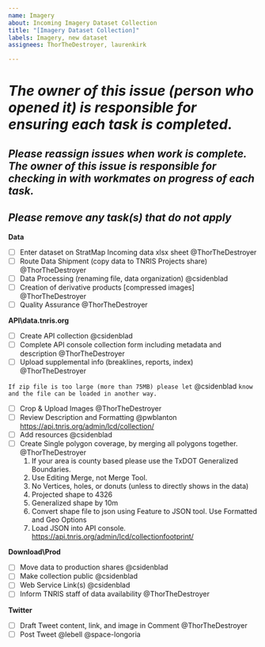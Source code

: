 ```yaml
---
name: Imagery
about: Incoming Imagery Dataset Collection
title: "[Imagery Dataset Collection]"
labels: Imagery, new dataset
assignees: ThorTheDestroyer, laurenkirk

---
```


# ***The owner of this issue (person who opened it) is responsible for ensuring each task is completed.***
## ***Please reassign issues when work is complete. The owner of this issue is responsible for checking in with workmates on progress of each task.***
## ***Please remove any task(s) that do not apply***

**Data**
- [ ] Enter dataset on StratMap Incoming data xlsx sheet @ThorTheDestroyer 
- [ ] Route Data Shipment (copy data to TNRIS Projects share) @ThorTheDestroyer 
- [ ] Data Processing (renaming file, data organization) @csidenblad
- [ ] Creation of derivative products [compressed images] @ThorTheDestroyer 
- [ ] Quality Assurance @ThorTheDestroyer

**API\data.tnris.org**
- [ ] Create API collection @csidenblad
- [ ] Complete API console collection form including metadata and description @ThorTheDestroyer
- [ ] Upload supplemental info (breaklines, reports, index) @ThorTheDestroyer

`If zip file is too large (more than 75MB) please let` @csidenblad `know and the file can be loaded in another way.`
- [ ] Crop & Upload Images @ThorTheDestroyer
- [ ] Review Description and Formatting @pwblanton https://api.tnris.org/admin/lcd/collection/
- [ ] Add resources  @csidenblad
- [ ] Create Single polygon coverage, by merging all polygons together. @ThorTheDestroyer
	1. If your area is county based please use the TxDOT Generalized Boundaries.
	2. Use Editing Merge, not Merge Tool.    
	3. No Vertices, holes, or donuts (unless to directly shows in the data)
	4. Projected shape to 4326
	5. Generalized shape by 10m
	6. Convert shape file to json using Feature to JSON tool. Use Formatted and Geo Options
	7. Load JSON into API console. https://api.tnris.org/admin/lcd/collectionfootprint/

**Download\Prod**
- [ ] Move data to production shares @csidenblad
- [ ] Make collection public @csidenblad
- [ ] Web Service Link(s) @csidenblad 
- [ ] Inform TNRIS staff of data availability @ThorTheDestroyer

**Twitter**
- [ ] Draft Tweet content, link, and image in Comment @ThorTheDestroyer 
- [ ] Post Tweet @lebell @space-longoria
